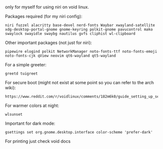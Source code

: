 only for myself for using niri on void linux.





Packages required (for my niri config): 
```
niri fuzzel alacritty base-devel nerd-fonts Waybar xwayland-satellite xdg-desktop-portal-gnome gnome-keyring polkit-gnome pavucontrol mako swaylock swayidle swaybg nautilus gvfs cliphist wl-clipboard
```

Other important packages (not just for niri): 
```
pipewire elogind polkit NetworkManager noto-fonts-ttf noto-fonts-emoji noto-fonts-cjk qView neovim qt6-wayland qt5-wayland
```

For a simple greeter:
```
greetd tuigreet
```

For secure boot (might not exist at some point so you can refer to the arch wiki): 
```
https://www.reddit.com/r/voidlinux/comments/182m6k0/guide_setting_up_secure_boot/
```

For warmer colors at night:
```
wlsunset
```


Important for dark mode:
```
gsettings set org.gnome.desktop.interface color-scheme 'prefer-dark'
```

For printing just check void docs


